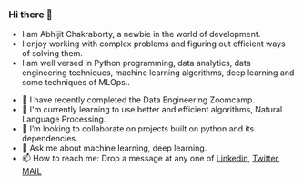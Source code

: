### Hi there 👋

<!--
**mraabhijit/mraabhijit** is a ✨ _special_ ✨ repository because its `README.md` (this file) appears on your GitHub profile.

Here are some ideas to get you started:


- 🌱 I’m currently learning ...

- 🤔 I’m looking for help with ...
- 💬 Ask me about ...
- 📫 How to reach me: ...
- 😄 Pronouns: ...
- ⚡ Fun fact: ...
-->
* I am Abhijit Chakraborty, a newbie in the world of development. 
* I enjoy working with complex problems and figuring out efficient ways of solving them.
* I am well versed in Python programming, data analytics, data engineering techniques, machine learning algorithms, deep learning and some techniques of MLOps..

- 🔭 I have recently completed the Data Engineering Zoomcamp.
- 🌱 I'm currently learning to use better and efficient algorithms, Natural Language Processing.
- 👯 I’m looking to collaborate on projects built on python and its dependencies.
- 💬 Ask me about machine learning, deep learning.
- 📫 How to reach me: Drop a message at any one of [Linkedin](https://www.linkedin.com/in/mraabhijit), [Twitter](https://www.twitter.com/mraabhijit), [MAIL](ab.chakraborty@outlook.com)
